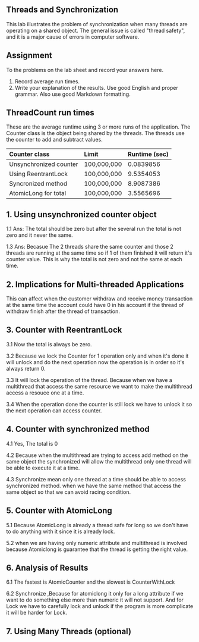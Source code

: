 ## Threads and Synchronization

This lab illustrates the problem of synchronization when many threads are operating on a shared object.  The general issue is called "thread safety", and it is a major cause of errors in computer software.

## Assignment

To the problems on the lab sheet and record your answers here.

1. Record average run times.
2. Write your explanation of the results.  Use good English and proper grammar.  Also use good Markdown formatting.

## ThreadCount run times

These are the average runtime using 3 or more runs of the application.
The Counter class is the object being shared by the threads.
The threads use the counter to add and subtract values.

| Counter class           | Limit              | Runtime (sec)   |
|:------------------------|:-------------------|-----------------|
| Unsynchronized counter  |100,000,000         |0.0839856        |
| Using ReentrantLock     |100,000,000         |9.5354053        |
| Syncronized method      |100,000,000         |8.9087386        |
| AtomicLong for total    |100,000,000         |3.5565696        |

## 1. Using unsynchronized counter object


1.1 Ans: The total should be zero but after the several run the total is not zero and it never the same.

1.3 Ans: Becasue The 2 threads share the same counter and those 2 threads are running at the same time so if 1 of them finished it will return it's counter value. This is why the total is not zero and not the same at each time.

## 2. Implications for Multi-threaded Applications

This can affect when the customer withdraw and receive money transaction at the same time the account could have 0 in his account if the thread of withdraw finish after the thread of transaction.   

## 3. Counter with ReentrantLock

3.1 Now the total is always be zero.

3.2 Because we lock the Counter for 1 operation only and when it's done it will unlock and do the next operation now the operation is in order so it's always return 0.

3.3 It will lock the operation of the thread. Because when we have a multithread that access the same resource we want to make the multithread access a resouce one at a time.

3.4 When the operation done the counter is still lock we have to unlock it so the next operation can access counter.

## 4. Counter with synchronized method

4.1 Yes, The total is 0

4.2 Because when the multithread are trying to access add method on the same object the synchronized will allow the multithread only one thread will be able to execute it at a time.

4.3 Synchronize mean only one thread at a time should be able to access synchronized method. when we have the same method that access the same object so that we can avoid racing condition.  

## 5. Counter with AtomicLong

5.1 Because AtomicLong is already a thread safe for long so we don't have to do anything with it since it is already lock.

5.2 when we are having only numeric attribute and multithread is involved because Atomiclong is guarantee that the thread is getting the right value.

## 6. Analysis of Results

6.1 The fastest is AtomicCounter and the slowest is CounterWithLock

6.2 Synchronize ,Because for atomiclong it only for a long attribute if we want to do something else more than numeric it will not support. And for Lock we have to carefully lock and unlock if the program is more complicate it will be harder for Lock.

## 7. Using Many Threads (optional)

